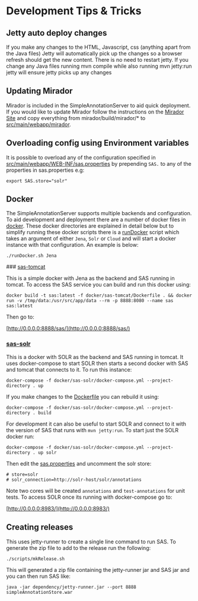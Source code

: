 # Development Tips & Tricks


## Jetty auto deploy changes

If you make any changes to the HTML, Javascript, css (anything apart from the Java files) Jetty will automatically pick up the changes so a browser refresh should get the new content. There is no need to restart jetty. If you change any Java files running mvn compile while also running mvn jetty:run jetty will ensure jetty picks up any changes

## Updating Mirador

Mirador is included in the SimpleAnnotationServer to aid quick deployment. If you would like to update Mirador follow the instructions on the [Mirador Site](https://github.com/IIIF/mirador) and copy everything from mirador/build/mirador/* to [src/main/webapp/mirador](../src/main/webapp/mirador).

## Overloading config using Environment variables

It is possible to overload any of the configuration specified in [src/main/webapp/WEB-INF/sas.properties](../src/main/webapp/WEB-INF/sas.properties) by prepending `SAS.` to any of the properties in sas.properties e.g:

```
export SAS.store="solr"
```

## Docker

The SimpleAnnotationServer supports multiple backends and configuration. To aid development and deployment there are a number of docker files in [docker](../docker). These docker directories are explained in detail below but to simplify running these docker scripts there is a [runDocker](../runDocker.sh) script which takes an argument of either `Jena`, `Solr` or `Cloud` and will start a docker instance with that configuration. An example is below:

```
./runDocker.sh Jena
```

### [sas-tomcat](../docker/sas-tomcat)

This is a simple docker with Jena as the backend and SAS running in tomcat. To access the SAS service you can build and run this docker using:

```
docker build -t sas:latest -f docker/sas-tomcat/Dockerfile . && docker run -v /tmp/data:/usr/src/app/data --rm -p 8888:8080 --name sas sas:latest
```

Then go to:

[http://0.0.0.0:8888/sas/](http://0.0.0.0:8888/sas/)

### [sas-solr](../docker/sas-solr)

This is a docker with SOLR as the backend and SAS running in tomcat. It uses docker-compose to start SOLR then starts a second docker with SAS and tomcat that connects to it. To run this instance:

```
docker-compose -f docker/sas-solr/docker-compose.yml --project-directory . up
```

If you make changes to the [Dockerfile](../docker/sas-solr/Dockerfile) you can rebuild it using:

```
docker-compose -f docker/sas-solr/docker-compose.yml --project-directory . build
```

For development it can also be useful to start SOLR and connect to it with the version of SAS that runs with `mvn jetty:run`. To start just the SOLR docker run:

```
docker-compose -f docker/sas-solr/docker-compose.yml --project-directory . up solr
```

Then edit the [sas.properties](../src/main/webapp/WEB-INF/sas.properties) and uncomment the solr store:

```
# store=solr
# solr_connection=http://solr-host/solr/annotations
```

Note two cores will be created `annotations` and `test-annotations` for unit tests. To access SOLR once its running with docker-compose go to:

[http://0.0.0.0:8983/](http://0.0.0.0:8983/)


## Creating releases

This uses jetty-runner to create a single line command to run SAS. To generate the zip file to add to the release run the following:

```
./scripts/mkRelease.sh
```

This will generated a zip file containing the jetty-runner jar and SAS jar and you can then run SAS like:

```
java -jar dependency/jetty-runner.jar --port 8888 simpleAnnotationStore.war
```

